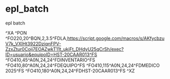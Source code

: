 # epl_batch
epl batch


^XA
^PON
^FO220,20^BQN,2,3.5^FDLA,https://script.google.com/macros/s/AKfycbzuV7k_VXlHt3922DziqnFPV-ZzxZtur0Coij7EOAZwkT11t_ukiFt_DHdyU25qCrSh/exec?ID=usuario&equipoID=HST-20CAAR013^FS
^FO410,45^A0N,24,24^FDINVENTARIO^FS
^FO410,80^A0N,24,24^FDEQUIPO^FS
^FO410,115^A0N,24,24^FDMEDICO   2025^FS
^FO410,180^A0N,24,24^FDHST-20CAAR013^FS
^XZ



